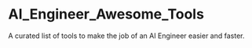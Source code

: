# AI_Engineer_Awesome_Tools
A curated list of tools to make the job of an AI Engineer easier and faster.
